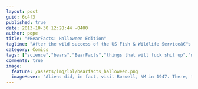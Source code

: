 ```yaml
---
layout: post
guid: 6c4f3
published: true
date: 2013-10-30 12:28:44 -0400
author: pope
title: "#BearFacts: Halloween Edition"
tagline: "After the wild success of the US Fish & Wildlife Serviceâ€™s BearFacts initiative, millions were left demanding more, and Uncle Sam once again came to WNV to inform the public, and we delivered in our typical highly effective and well-researched fashion."
category: Comics
tags: ["science","bears","BearFacts","things that will fuck shit up","natural wonders","bear poop","Halloween","Frankenstein","ghosts","werewolves are pussies"]
comments: true 
image:
  feature: /assets/img/lol/bearfacts_halloween.png
  imageHover: "Aliens did, in fact, visit Roswell, NM in 1947. There, they encountered a single Grizzly Bear. That alien species has since disappeared without a trace."
---
```


